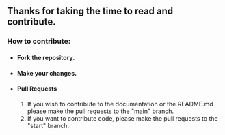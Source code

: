 ## Thanks for taking the time to read and contribute.

### How to contribute:

- #### Fork the repository.
- #### Make your changes.
- #### Pull Requests
	1. If you wish to contribute to the documentation or the README.md please make the pull requests to the "main" branch.
	2. If you want to contribute code, please make the pull requests to the "start" branch.